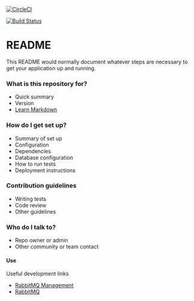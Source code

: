 [![CircleCI](https://circleci.com/gh/michaelreian/prometheus/tree/master.svg?style=svg)](https://circleci.com/gh/michaelreian/prometheus/tree/master)

[![Build Status](https://travis-ci.org/michaelreian/prometheus.svg?branch=master)](https://travis-ci.org/michaelreian/prometheus)

# README #

This README would normally document whatever steps are necessary to get your application up and running.

### What is this repository for? ###

* Quick summary
* Version
* [Learn Markdown](https://bitbucket.org/tutorials/markdowndemo)

### How do I get set up? ###

* Summary of set up
* Configuration
* Dependencies
* Database configuration
* How to run tests
* Deployment instructions

### Contribution guidelines ###

* Writing tests
* Code review
* Other guidelines

### Who do I talk to? ###

* Repo owner or admin
* Other community or team contact

#### Use ####

Useful development links

* [ RabbitMQ Management ](http://localhost:15672)
* [ RabbitMQ ](http://localhost:5672)






